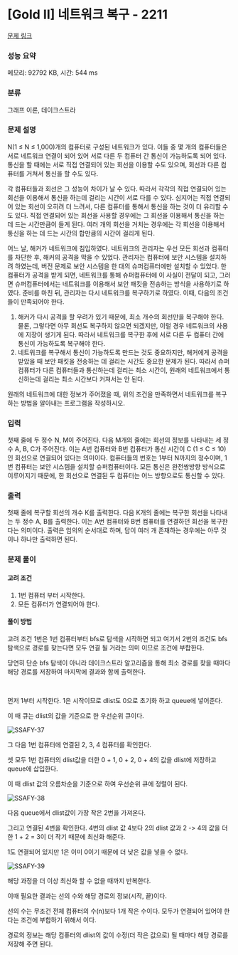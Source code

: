 # [Gold II] 네트워크 복구 - 2211 

[문제 링크](https://www.acmicpc.net/problem/2211) 

### 성능 요약

메모리: 92792 KB, 시간: 544 ms

### 분류

그래프 이론, 데이크스트라

### 문제 설명

N(1 ≤ N ≤ 1,000)개의 컴퓨터로 구성된 네트워크가 있다. 이들 중 몇 개의 컴퓨터들은 서로 네트워크 연결이 되어 있어 서로 다른 두 컴퓨터 간 통신이 가능하도록 되어 있다. 통신을 할 때에는 서로 직접 연결되어 있는 회선을 이용할 수도 있으며, 회선과 다른 컴퓨터를 거쳐서 통신을 할 수도 있다.

각 컴퓨터들과 회선은 그 성능이 차이가 날 수 있다. 따라서 각각의 직접 연결되어 있는 회선을 이용해서 통신을 하는데 걸리는 시간이 서로 다를 수 있다. 심지어는 직접 연결되어 있는 회선이 오히려 더 느려서, 다른 컴퓨터를 통해서 통신을 하는 것이 더 유리할 수도 있다. 직접 연결되어 있는 회선을 사용할 경우에는 그 회선을 이용해서 통신을 하는 데 드는 시간만큼이 들게 된다. 여러 개의 회선을 거치는 경우에는 각 회선을 이용해서 통신을 하는 데 드는 시간의 합만큼의 시간이 걸리게 된다.

어느 날, 해커가 네트워크에 침입하였다. 네트워크의 관리자는 우선 모든 회선과 컴퓨터를 차단한 후, 해커의 공격을 막을 수 있었다. 관리자는 컴퓨터에 보안 시스템을 설치하려 하였는데, 버전 문제로 보안 시스템을 한 대의 슈퍼컴퓨터에만 설치할 수 있었다. 한 컴퓨터가 공격을 받게 되면, 네트워크를 통해 슈퍼컴퓨터에 이 사실이 전달이 되고, 그러면 슈퍼컴퓨터에서는 네트워크를 이용해서 보안 패킷을 전송하는 방식을 사용하기로 하였다. 준비를 마친 뒤, 관리자는 다시 네트워크를 복구하기로 하였다. 이때, 다음의 조건들이 만족되어야 한다.

1. 해커가 다시 공격을 할 우려가 있기 때문에, 최소 개수의 회선만을 복구해야 한다. 물론, 그렇다면 아무 회선도 복구하지 않으면 되겠지만, 이럴 경우 네트워크의 사용에 지장이 생기게 된다. 따라서 네트워크를 복구한 후에 서로 다른 두 컴퓨터 간에 통신이 가능하도록 복구해야 한다.
2. 네트워크를 복구해서 통신이 가능하도록 만드는 것도 중요하지만, 해커에게 공격을 받았을 때 보안 패킷을 전송하는 데 걸리는 시간도 중요한 문제가 된다. 따라서 슈퍼컴퓨터가 다른 컴퓨터들과 통신하는데 걸리는 최소 시간이, 원래의 네트워크에서 통신하는데 걸리는 최소 시간보다 커져서는 안 된다.

원래의 네트워크에 대한 정보가 주어졌을 때, 위의 조건을 만족하면서 네트워크를 복구하는 방법을 알아내는 프로그램을 작성하시오.

### 입력 

첫째 줄에 두 정수 N, M이 주어진다. 다음 M개의 줄에는 회선의 정보를 나타내는 세 정수 A, B, C가 주어진다. 이는 A번 컴퓨터와 B번 컴퓨터가 통신 시간이 C (1 ≤ C ≤ 10)인 회선으로 연결되어 있다는 의미이다. 컴퓨터들의 번호는 1부터 N까지의 정수이며, 1번 컴퓨터는 보안 시스템을 설치할 슈퍼컴퓨터이다. 모든 통신은 완전쌍방향 방식으로 이루어지기 때문에, 한 회선으로 연결된 두 컴퓨터는 어느 방향으로도 통신할 수 있다.

### 출력 

첫째 줄에 복구할 회선의 개수 K를 출력한다. 다음 K개의 줄에는 복구한 회선을 나타내는 두 정수 A, B를 출력한다. 이는 A번 컴퓨터와 B번 컴퓨터를 연결하던 회선을 복구한다는 의미이다. 출력은 임의의 순서대로 하며, 답이 여러 개 존재하는 경우에는 아무 것이나 하나만 출력하면 된다.

### 문제 풀이

#### 고려 조건
1. 1번 컴퓨터 부터 시작한다.
2. 모든 컴퓨터가 연결되어야 한다.

#### 풀이 방법
고려 조건 1번은 1번 컴퓨터부터 bfs로 탐색을 시작하면 되고 여기서 2번의 조건도 bfs 탐색으로 경로를 찾는다면 모두 연결 될 거라는 의미 이므로 조건에 부합한다.

당연히 단순 bfs 탐색이 아니라 데이크스트라 알고리즘을 통해 최소 경로를 찾을 때마다 해당 경로를 저장하여 마지막에 결과와 함께 출력한다.

<br/>

먼저 1부터 시작한다. 1은 시작이므로 dlist도 0으로 초기화 하고 queue에 넣어준다.

이 때 큐는 dlist의 값을 기준으로 한 우선순위 큐이다.

![SSAFY-37](https://user-images.githubusercontent.com/88186460/224487401-f0e3d978-8f34-4f2a-99c4-48c196adfe11.jpg)

그 다음 1번 컴퓨터에 연결된 2, 3, 4 컴퓨터를 확인한다.

셋 모두 1번 컴퓨터의 dlist값을 더한 0 + 1, 0 + 2, 0 + 4의 값을 dlist에 저장하고 queue에 삽입한다.

이 때 dlist 값의 오름차순을 기준으로 하여 우선순위 큐에 정렬이 된다.

![SSAFY-38](https://user-images.githubusercontent.com/88186460/224487576-6832a175-ade6-41fd-8553-64de279f2406.jpg)

다음 queue에서 dlist값이 가장 작은 2번을 가져온다.

그리고 연결된 4번을 확인한다. 4번의 dlist 값 4보다 2의 dlist 값과 2 -> 4의 값을 더한 1 + 2 = 3이 더 작기 때문에 최신화 해준다.

1도 연결되어 있지만 1은 이미 0이기 때문에 더 낮은 값을 넣을 수 없다.

![SSAFY-39](https://user-images.githubusercontent.com/88186460/224487729-23d6829d-79a7-443f-9a24-61d215b9d5fb.jpg)

해당 과정을 더 이상 최신화 할 수 없을 때까지 반복한다.

이때 필요한 결과는 선의 수와 해당 경로의 정보(시작, 끝)이다.

선의 수는 무조건 전체 컴퓨터의 수(n)보다 1개 작은 수이다. 모두가 연결되어 있어야 한다는 조건에 부합하기 위해서 이다.

경로의 정보는 해당 컴퓨터의 dlist의 값이 수정(더 작은 값으로) 될 때마다 해당 경로를 저장해 주면 된다.

